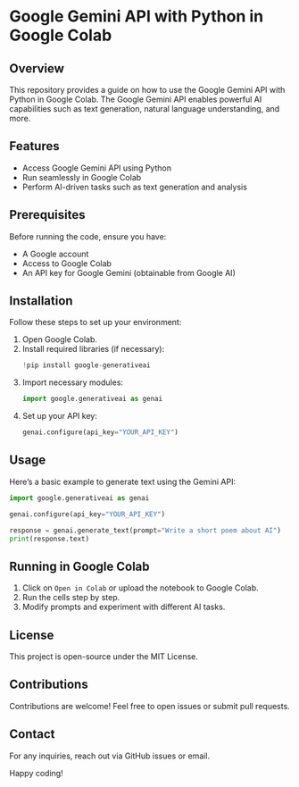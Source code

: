 # Google Gemini API with Python in Google Colab

## Overview
This repository provides a guide on how to use the Google Gemini API with Python in Google Colab. The Google Gemini API enables powerful AI capabilities such as text generation, natural language understanding, and more.

## Features
- Access Google Gemini API using Python
- Run seamlessly in Google Colab
- Perform AI-driven tasks such as text generation and analysis

## Prerequisites
Before running the code, ensure you have:
- A Google account
- Access to Google Colab
- An API key for Google Gemini (obtainable from Google AI)

## Installation
Follow these steps to set up your environment:

1. Open Google Colab.
2. Install required libraries (if necessary):
   ```python
   !pip install google-generativeai
   ```
3. Import necessary modules:
   ```python
   import google.generativeai as genai
   ```
4. Set up your API key:
   ```python
   genai.configure(api_key="YOUR_API_KEY")
   ```

## Usage
Here’s a basic example to generate text using the Gemini API:

```python
import google.generativeai as genai

genai.configure(api_key="YOUR_API_KEY")

response = genai.generate_text(prompt="Write a short poem about AI")
print(response.text)
```

## Running in Google Colab
1. Click on `Open in Colab` or upload the notebook to Google Colab.
2. Run the cells step by step.
3. Modify prompts and experiment with different AI tasks.

## License
This project is open-source under the MIT License.

## Contributions
Contributions are welcome! Feel free to open issues or submit pull requests.

## Contact
For any inquiries, reach out via GitHub issues or email.

Happy coding!

